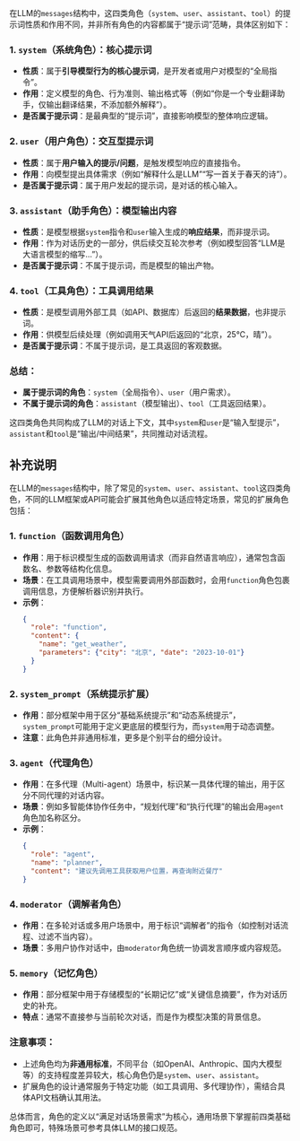 在LLM的`messages`结构中，这四类角色（`system`、`user`、`assistant`、`tool`）的提示词性质和作用不同，并非所有角色的内容都属于“提示词”范畴，具体区别如下：


### 1. `system`（系统角色）：**核心提示词**
- **性质**：属于**引导模型行为的核心提示词**，是开发者或用户对模型的“全局指令”。
- **作用**：定义模型的角色、行为准则、输出格式等（例如“你是一个专业翻译助手，仅输出翻译结果，不添加额外解释”）。
- **是否属于提示词**：是最典型的“提示词”，直接影响模型的整体响应逻辑。


### 2. `user`（用户角色）：**交互型提示词**
- **性质**：属于**用户输入的提示/问题**，是触发模型响应的直接指令。
- **作用**：向模型提出具体需求（例如“解释什么是LLM”“写一首关于春天的诗”）。
- **是否属于提示词**：属于用户发起的提示词，是对话的核心输入。


### 3. `assistant`（助手角色）：**模型输出内容**
- **性质**：是模型根据`system`指令和`user`输入生成的**响应结果**，而非提示词。
- **作用**：作为对话历史的一部分，供后续交互轮次参考（例如模型回答“LLM是大语言模型的缩写...”）。
- **是否属于提示词**：不属于提示词，而是模型的输出产物。


### 4. `tool`（工具角色）：**工具调用结果**
- **性质**：是模型调用外部工具（如API、数据库）后返回的**结果数据**，也非提示词。
- **作用**：供模型后续处理（例如调用天气API后返回的“北京，25℃，晴”）。
- **是否属于提示词**：不属于提示词，是工具返回的客观数据。


### 总结：
- **属于提示词的角色**：`system`（全局指令）、`user`（用户需求）。
- **不属于提示词的角色**：`assistant`（模型输出）、`tool`（工具返回结果）。

这四类角色共同构成了LLM的对话上下文，其中`system`和`user`是“输入型提示”，`assistant`和`tool`是“输出/中间结果”，共同推动对话流程。


## 补充说明
在LLM的`messages`结构中，除了常见的`system`、`user`、`assistant`、`tool`这四类角色，不同的LLM框架或API可能会扩展其他角色以适应特定场景，常见的扩展角色包括：

### 1. `function`（函数调用角色）
- **作用**：用于标识模型生成的函数调用请求（而非自然语言响应），通常包含函数名、参数等结构化信息。
- **场景**：在工具调用场景中，模型需要调用外部函数时，会用`function`角色包裹调用信息，方便解析器识别并执行。
- **示例**：
  ```json
  {
    "role": "function",
    "content": {
      "name": "get_weather",
      "parameters": {"city": "北京", "date": "2023-10-01"}
    }
  }
  ```


### 2. `system_prompt`（系统提示扩展）
- **作用**：部分框架中用于区分“基础系统提示”和“动态系统提示”，`system_prompt`可能用于定义更底层的模型行为，而`system`用于动态调整。
- **注意**：此角色并非通用标准，更多是个别平台的细分设计。


### 3. `agent`（代理角色）
- **作用**：在多代理（Multi-agent）场景中，标识某一具体代理的输出，用于区分不同代理的对话内容。
- **场景**：例如多智能体协作任务中，“规划代理”和“执行代理”的输出会用`agent`角色加名称区分。
- **示例**：
  ```json
  {
    "role": "agent",
    "name": "planner",
    "content": "建议先调用工具获取用户位置，再查询附近餐厅"
  }
  ```


### 4. `moderator`（调解者角色）
- **作用**：在多轮对话或多用户场景中，用于标识“调解者”的指令（如控制对话流程、过滤不当内容）。
- **场景**：多用户协作对话中，由`moderator`角色统一协调发言顺序或内容规范。


### 5. `memory`（记忆角色）
- **作用**：部分框架中用于存储模型的“长期记忆”或“关键信息摘要”，作为对话历史的补充。
- **特点**：通常不直接参与当前轮次对话，而是作为模型决策的背景信息。


### 注意事项：
- 上述角色均为**非通用标准**，不同平台（如OpenAI、Anthropic、国内大模型等）的支持程度差异较大，核心角色仍是`system`、`user`、`assistant`。
- 扩展角色的设计通常服务于特定功能（如工具调用、多代理协作），需结合具体API文档确认其用法。

总体而言，角色的定义以“满足对话场景需求”为核心，通用场景下掌握前四类基础角色即可，特殊场景可参考具体LLM的接口规范。